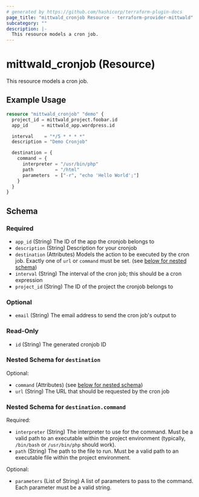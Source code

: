 ```yaml
---
# generated by https://github.com/hashicorp/terraform-plugin-docs
page_title: "mittwald_cronjob Resource - terraform-provider-mittwald"
subcategory: ""
description: |-
  This resource models a cron job.
---
```


# mittwald_cronjob (Resource)

This resource models a cron job.

## Example Usage

```terraform
resource "mittwald_cronjob" "demo" {
  project_id = mittwald_project.foobar.id
  app_id     = mittwald_app.wordpress.id

  interval    = "*/5 * * * *"
  description = "Demo Cronjob"

  destination = {
    command = {
      interpreter = "/usr/bin/php"
      path        = "/html"
      parameters  = ["-r", "echo 'Hello World';"]
    }
  }
}
```

<!-- schema generated by tfplugindocs -->
## Schema

### Required

- `app_id` (String) The ID of the app the cronjob belongs to
- `description` (String) Description for your cronjob
- `destination` (Attributes) Models the action to be executed by the cron job. Exactly one of `url` or `command` must be set. (see [below for nested schema](#nestedatt--destination))
- `interval` (String) The interval of the cron job; this should be a cron expression
- `project_id` (String) The ID of the project the cronjob belongs to

### Optional

- `email` (String) The email address to send the cron job's output to

### Read-Only

- `id` (String) The generated cronjob ID

<a id="nestedatt--destination"></a>
### Nested Schema for `destination`

Optional:

- `command` (Attributes) (see [below for nested schema](#nestedatt--destination--command))
- `url` (String) The URL that should be requested by the cron job

<a id="nestedatt--destination--command"></a>
### Nested Schema for `destination.command`

Required:

- `interpreter` (String) The interpreter to use for the command. Must be a valid path to an executable within the project environment (typically, `/bin/bash` or `/usr/bin/php` should work).
- `path` (String) The path to the file to run. Must be a valid path to an executable file within the project environment.

Optional:

- `parameters` (List of String) A list of parameters to pass to the command. Each parameter must be a valid string.
